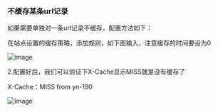 ### 不缓存某条url记录

如果需要单独对一条url记录不缓存，配置方法如下：

在站点设置的缓存策略，添加规则，如下图输入，注意缓存的时间要设为0

![image](https://user-images.githubusercontent.com/90588289/133747127-d201b04e-6088-4881-9ae0-e3f07280d560.png)

2.配置好后，我们可以验证下X-Cache显示MISS就是没有缓存了

X-Cache：MISS from yn-190

![image](https://user-images.githubusercontent.com/90588289/133747166-c22b6a1f-47e1-4af6-85d3-20d2e79d11e0.png)
